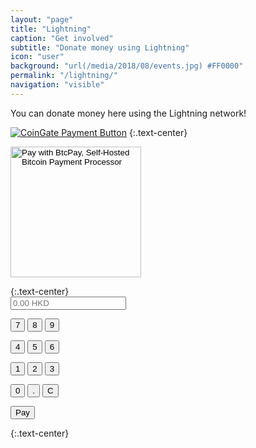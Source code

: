 ```yaml
---
layout: "page"
title: "Lightning"
caption: "Get involved"
subtitle: "Donate money using Lightning"
icon: "user"
background: "url(/media/2018/08/events.jpg) #FF0000"
permalink: "/lightning/"
navigation: "visible"
---
```


You can donate money here using the Lightning network!

<a href="https://coingate.com/pay/lightning" rel="noopener noreferrer nofollow" target="_blank"><img alt="CoinGate Payment Button" src="https://static.coingate.com/images/buttons/4.png" /></a>
{:.text-center}

<form method="POST" action="https://btcpay.bitcoin.org.hk/api/v1/invoices">
    <input type="hidden" name="storeId" value="5fv2Vt5WEuLYBzkhFiaDN4r6xy6JdNqTbi3m1mG4ngFa" />
    <input type="hidden" name="price" value="10" />
    <input type="hidden" name="currency" value="USD" />
    <input type="hidden" name="browserRedirect" value="https://www.bitcoin.org.hk/lightning/" />
    <input type="hidden" name="notifyEmail" value="btcpay@bitcoin.org.hk" />
    <input type="image" src="https://btcpay.bitcoin.org.hk/img/paybutton/pay.png" name="submit" style="width:209px" alt="Pay with BtcPay, Self-Hosted Bitcoin Payment Processor">
</form>
{:.text-center}


<form method="post" name="kform" data-buy action="https://btcpay.bitcoin.org.hk/apps/C7rejWEZzKnnk8ddfiByP48i3jq/pos">
<div class="input-group">
<div class="input-group-append">
<input class="form-control" type="number" min="0" step="0.01" name="amount" placeholder="0.00 HKD">
<input type="hidden" name="notifyEmail" value="btcpay@bitcoin.org.hk" />
<input type="hidden" name="orderId" value="www.bitcoin.org.hk/lightning" />

<p><input type="button" class="fbutton" 
       name="7" value="7" id="7" 
       onClick="document.kform.amount.value+='7'"/>
<input type="button" class="fbutton" 
       name="8" value="8" id="8" 
       onClick="document.kform.amount.value+='8'"/>
<input type="button" class="fbutton" 
       name="9" value="9" id="9" 
       onClick="document.kform.amount.value+='9'"/></p>

<p><input type="button" class="fbutton" 
       name="4" value="4" id="4" 
       onClick="document.kform.amount.value+='4'"/>
<input type="button" class="fbutton" 
       name="5" value="5" id="5" 
       onClick="document.kform.amount.value+='5'"/>
<input type="button" class="fbutton" 
       name="6" value="6" id="6" 
       onClick="document.kform.amount.value+='6'"/></p>

<p><input type="button" class="fbutton" 
       name="1" value="1" id="1" 
       onClick="document.kform.amount.value+='1'"/>
<input type="button" class="fbutton" 
       name="2" value="2" id="2" 
       onClick="document.kform.amount.value+='2'"/>
<input type="button" class="fbutton" 
       name="3" value="3" id="3" 
       onClick="document.kform.amount.value+='3'"/></p>

<p><input type="button" class="fbutton" 
       name="0" value="0" id="0" 
       onClick="document.kform.amount.value+='0'"/>
<input type="button" class="fbutton" 
       name="dot" value="." id="dot" 
       onClick="document.kform.amount.value+='.'"/>
<input type="button" class="fbutton" 
       name="C" value="C" id="C" 
       onClick="document.kform.amount.value=''"/></p>

<button class="btn btn-primary" type="submit">Pay</button>
</div>
</div>
</form>
{:.text-center}
